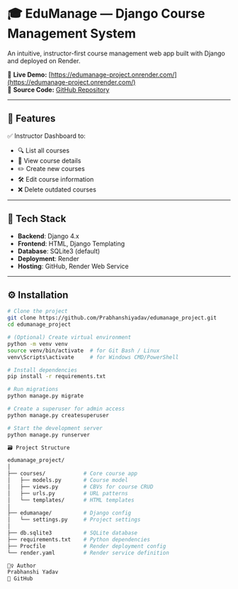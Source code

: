 # 🎓 EduManage — Django Course Management System
An intuitive, instructor-first course management web app built with Django and deployed on Render.

🔗 **Live Demo:** [https://edumanage-project.onrender.com/](https://edumanage-project.onrender.com/)  
📂 **Source Code:** [GitHub Repository](https://github.com/Prabhanshiyadav/edumanage_project)

---

## 📌 Features

✅ Instructor Dashboard to:
- 🔍 List all courses  
- 📄 View course details  
- ✏️ Create new courses  
- 🛠️ Edit course information  
- ❌ Delete outdated courses

---

## 🧠 Tech Stack

- **Backend**: Django 4.x  
- **Frontend**: HTML, Django Templating  
- **Database**: SQLite3 (default)  
- **Deployment**: Render  
- **Hosting**: GitHub, Render Web Service  

---

## ⚙️ Installation

```bash
# Clone the project
git clone https://github.com/Prabhanshiyadav/edumanage_project.git
cd edumanage_project

# (Optional) Create virtual environment
python -m venv venv
source venv/bin/activate  # for Git Bash / Linux
venv\Scripts\activate     # for Windows CMD/PowerShell

# Install dependencies
pip install -r requirements.txt

# Run migrations
python manage.py migrate

# Create a superuser for admin access
python manage.py createsuperuser

# Start the development server
python manage.py runserver

🗃️ Project Structure

edumanage_project/
│
├── courses/            # Core course app
│   ├── models.py       # Course model
│   ├── views.py        # CBVs for course CRUD
│   ├── urls.py         # URL patterns
│   └── templates/      # HTML templates
│
├── edumanage/          # Django config
│   └── settings.py     # Project settings
│
├── db.sqlite3          # SQLite database
├── requirements.txt    # Python dependencies
├── Procfile            # Render deployment config
└── render.yaml         # Render service definition

🙋‍♀️ Author
Prabhanshi Yadav
🔗 GitHub 

